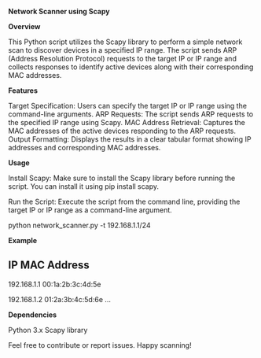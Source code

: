 ****Network Scanner using Scapy****

**Overview**

This Python script utilizes the Scapy library to perform a simple network scan to discover devices in a specified IP range. The script sends ARP (Address Resolution Protocol) requests to the target IP or IP range and collects responses to identify active devices along with their corresponding MAC addresses.

**Features**

Target Specification: Users can specify the target IP or IP range using the command-line arguments.
ARP Requests: The script sends ARP requests to the specified IP range using Scapy.
MAC Address Retrieval: Captures the MAC addresses of the active devices responding to the ARP requests.
Output Formatting: Displays the results in a clear tabular format showing IP addresses and corresponding MAC addresses.

**Usage**

Install Scapy:  Make sure to install the Scapy library before running the script. You can install it using pip install scapy.

Run the Script:  Execute the script from the command line, providing the target IP or IP range as a command-line argument.


python network_scanner.py -t 192.168.1.1/24

**Example**
 
IP                   MAC Address
--------------------------------------
192.168.1.1         00:1a:2b:3c:4d:5e

192.168.1.2         01:2a:3b:4c:5d:6e
...

**Dependencies**

Python 3.x
Scapy library


Feel free to contribute or report issues. Happy scanning!





